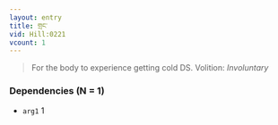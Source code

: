 ```yaml
---
layout: entry
title: གྲང་
vid: Hill:0221
vcount: 1
---
```

> For the body to experience getting cold DS\.
> Volition: _Involuntary_


### Dependencies (N = 1)
* `arg1` 1
